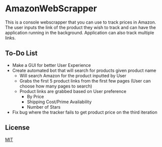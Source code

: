 # AmazonWebScrapper

This is a console webscrapper that you can use to track prices in Amazon.  
The user inputs the link of the product they wish to track and can have the 
application running in the background. Application can also track multiple 
links.

## To-Do List
* Make a GUI for better User Experience
* Create automated bot that will search for products given product name
    * Will search Amazon for the product inputted by User
    * Grabs the first 5 product links from the first few pages (User can choose how many pages to search) 
    * Product links are grabbed based on User preference
        * By Price
        * Shipping Cost/Prime Availability
        * Number of Stars
* Fix bug where the tracker fails to get product price on the third iteration

## License
[MIT](https://choosealicense.com/licenses/mit/)